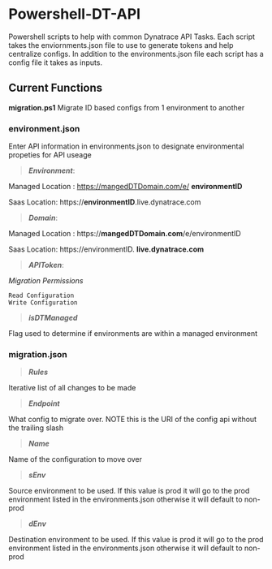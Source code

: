 # Powershell-DT-API
Powershell scripts to help with common Dynatrace API Tasks. Each script takes the enviornments.json file to use to generate tokens and help centralize configs. In addition to the environments.json file each script has a config file it takes as inputs.

## Current Functions
**migration.ps1**
Migrate ID based configs from 1 environment to another 
### environment.json
Enter API information in environments.json to designate environmental propeties for API useage

>***Environment***: 
  
 Managed Location : https://mangedDTDomain.com/e/ **environmentID**
   
  Saas Location:     https://**environmentID**.live.dynatrace.com
>***Domain***:

 Managed Location : https://**mangedDTDomain.com**/e/environmentID

  Saas Location:     https://environmentID. **live.dynatrace.com**
>***APIToken***:
  
*Migration Permissions*
```
Read Configuration 
Write Configuration
```
>***isDTManaged***

Flag used to determine if environments are within a managed environment



### migration.json

>***Rules***

Iterative list of all changes to be made

>***Endpoint***

What config to migrate over. NOTE this is the URI of the config api without the trailing slash

>***Name***

Name of the configuration to move over

>***sEnv***

Source environment to be used. If this value is prod it will go to the prod environment listed in the environments.json otherwise it will default to non-prod

>***dEnv***

Destination environment to be used. If this value is prod it will go to the prod environment listed in the environments.json otherwise it will default to non-prod